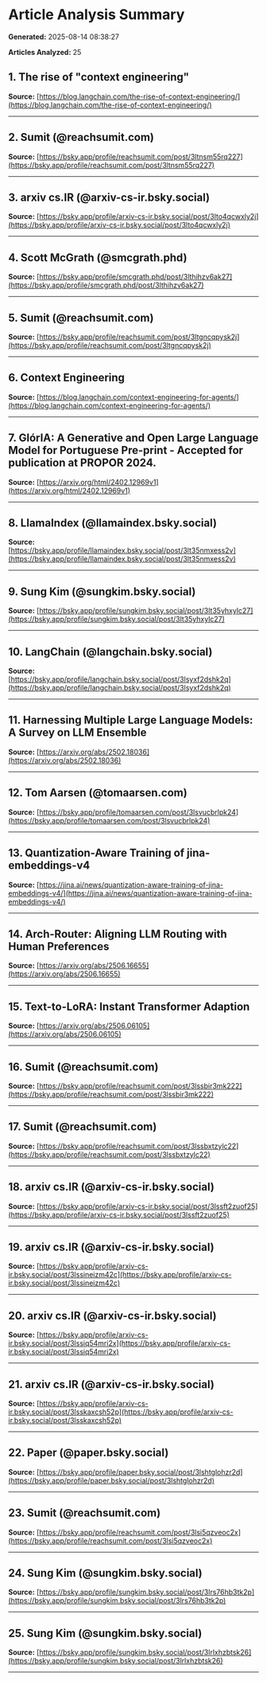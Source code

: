 # Article Analysis Summary

**Generated:** 2025-08-14 08:38:27

**Articles Analyzed:** 25

## 1. The rise of "context engineering"

**Source:** [https://blog.langchain.com/the-rise-of-context-engineering/](https://blog.langchain.com/the-rise-of-context-engineering/)

---

## 2. Sumit (@reachsumit.com)

**Source:** [https://bsky.app/profile/reachsumit.com/post/3ltnsm55rq227](https://bsky.app/profile/reachsumit.com/post/3ltnsm55rq227)

---

## 3. arxiv cs.IR (@arxiv-cs-ir.bsky.social)

**Source:** [https://bsky.app/profile/arxiv-cs-ir.bsky.social/post/3lto4qcwxly2j](https://bsky.app/profile/arxiv-cs-ir.bsky.social/post/3lto4qcwxly2j)

---

## 4. Scott McGrath (@smcgrath.phd)

**Source:** [https://bsky.app/profile/smcgrath.phd/post/3lthihzv6ak27](https://bsky.app/profile/smcgrath.phd/post/3lthihzv6ak27)

---

## 5. Sumit (@reachsumit.com)

**Source:** [https://bsky.app/profile/reachsumit.com/post/3ltgncqpysk2j](https://bsky.app/profile/reachsumit.com/post/3ltgncqpysk2j)

---

## 6. Context Engineering

**Source:** [https://blog.langchain.com/context-engineering-for-agents/](https://blog.langchain.com/context-engineering-for-agents/)

---

## 7. GlórIA: A Generative and Open Large Language Model for Portuguese Pre-print - Accepted for publication at PROPOR 2024.

**Source:** [https://arxiv.org/html/2402.12969v1](https://arxiv.org/html/2402.12969v1)

---

## 8. LlamaIndex (@llamaindex.bsky.social)

**Source:** [https://bsky.app/profile/llamaindex.bsky.social/post/3lt35nmxess2v](https://bsky.app/profile/llamaindex.bsky.social/post/3lt35nmxess2v)

---

## 9. Sung Kim (@sungkim.bsky.social)

**Source:** [https://bsky.app/profile/sungkim.bsky.social/post/3lt35yhxylc27](https://bsky.app/profile/sungkim.bsky.social/post/3lt35yhxylc27)

---

## 10. LangChain (@langchain.bsky.social)

**Source:** [https://bsky.app/profile/langchain.bsky.social/post/3lsyxf2dshk2q](https://bsky.app/profile/langchain.bsky.social/post/3lsyxf2dshk2q)

---

## 11. Harnessing Multiple Large Language Models: A Survey on LLM Ensemble

**Source:** [https://arxiv.org/abs/2502.18036](https://arxiv.org/abs/2502.18036)

---

## 12. Tom Aarsen (@tomaarsen.com)

**Source:** [https://bsky.app/profile/tomaarsen.com/post/3lsvucbrlpk24](https://bsky.app/profile/tomaarsen.com/post/3lsvucbrlpk24)

---

## 13. Quantization-Aware Training of jina-embeddings-v4

**Source:** [https://jina.ai/news/quantization-aware-training-of-jina-embeddings-v4/](https://jina.ai/news/quantization-aware-training-of-jina-embeddings-v4/)

---

## 14. Arch-Router: Aligning LLM Routing with Human Preferences

**Source:** [https://arxiv.org/abs/2506.16655](https://arxiv.org/abs/2506.16655)

---

## 15. Text-to-LoRA: Instant Transformer Adaption

**Source:** [https://arxiv.org/abs/2506.06105](https://arxiv.org/abs/2506.06105)

---

## 16. Sumit (@reachsumit.com)

**Source:** [https://bsky.app/profile/reachsumit.com/post/3lssbir3mk222](https://bsky.app/profile/reachsumit.com/post/3lssbir3mk222)

---

## 17. Sumit (@reachsumit.com)

**Source:** [https://bsky.app/profile/reachsumit.com/post/3lssbxtzylc22](https://bsky.app/profile/reachsumit.com/post/3lssbxtzylc22)

---

## 18. arxiv cs.IR (@arxiv-cs-ir.bsky.social)

**Source:** [https://bsky.app/profile/arxiv-cs-ir.bsky.social/post/3lssft2zuof25](https://bsky.app/profile/arxiv-cs-ir.bsky.social/post/3lssft2zuof25)

---

## 19. arxiv cs.IR (@arxiv-cs-ir.bsky.social)

**Source:** [https://bsky.app/profile/arxiv-cs-ir.bsky.social/post/3lssineizm42c](https://bsky.app/profile/arxiv-cs-ir.bsky.social/post/3lssineizm42c)

---

## 20. arxiv cs.IR (@arxiv-cs-ir.bsky.social)

**Source:** [https://bsky.app/profile/arxiv-cs-ir.bsky.social/post/3lssiq54mri2x](https://bsky.app/profile/arxiv-cs-ir.bsky.social/post/3lssiq54mri2x)

---

## 21. arxiv cs.IR (@arxiv-cs-ir.bsky.social)

**Source:** [https://bsky.app/profile/arxiv-cs-ir.bsky.social/post/3lsskaxcsh52p](https://bsky.app/profile/arxiv-cs-ir.bsky.social/post/3lsskaxcsh52p)

---

## 22. Paper (@paper.bsky.social)

**Source:** [https://bsky.app/profile/paper.bsky.social/post/3lshtglohzr2d](https://bsky.app/profile/paper.bsky.social/post/3lshtglohzr2d)

---

## 23. Sumit (@reachsumit.com)

**Source:** [https://bsky.app/profile/reachsumit.com/post/3lsi5qzveoc2x](https://bsky.app/profile/reachsumit.com/post/3lsi5qzveoc2x)

---

## 24. Sung Kim (@sungkim.bsky.social)

**Source:** [https://bsky.app/profile/sungkim.bsky.social/post/3lrs76hb3tk2p](https://bsky.app/profile/sungkim.bsky.social/post/3lrs76hb3tk2p)

---

## 25. Sung Kim (@sungkim.bsky.social)

**Source:** [https://bsky.app/profile/sungkim.bsky.social/post/3lrlxhzbtsk26](https://bsky.app/profile/sungkim.bsky.social/post/3lrlxhzbtsk26)

---

